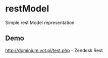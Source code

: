 restModel
=========

Simple rest Model representation

Demo
--------
http://dominium.vot.pl/test.php - Zendesk Rest
